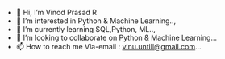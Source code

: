 - 👋 Hi, I’m Vinod Prasad R
- 👀 I’m interested in Python & Machine Learning..,
- 🌱 I’m currently learning SQL,Python, ML..,
- 💞️ I’m looking to collaborate on Python & Machine Learning...
- 📫 How to reach me Via-email : vinu.untill@gmail.com...

<!---
Vinu-1143/Vinu-1143 is a ✨ special ✨ repository because its `README.md` (this file) appears on your GitHub profile.
You can click the Preview link to take a look at your changes.
--->
